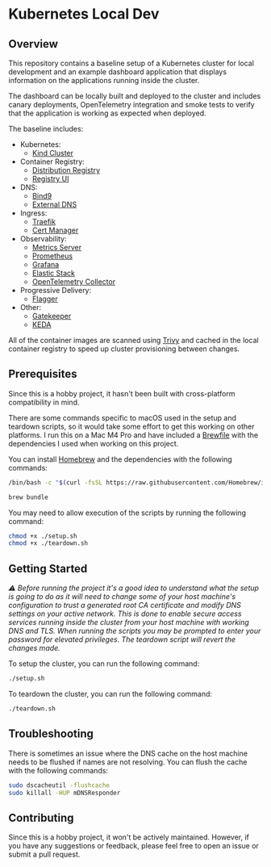 # Kubernetes Local Dev

## Overview

This repository contains a baseline setup of a Kubernetes cluster for local development and an example dashboard application that displays information on the applications running inside the cluster.

The dashboard can be locally built and deployed to the cluster and includes canary deployments, OpenTelemetry integration and smoke tests to verify that the application is working as expected when deployed.

The baseline includes:
- Kubernetes:
  - [Kind Cluster](https://kind.sigs.k8s.io)
- Container Registry:
  - [Distribution Registry](https://distribution.github.io/distribution)
  - [Registry UI](https://github.com/Joxit/docker-registry-ui)
- DNS:
  - [Bind9](https://bind9.net)
  - [External DNS](https://kubernetes-sigs.github.io/external-dns)
- Ingress:
  - [Traefik](https://traefik.io/traefik)
  - [Cert Manager](https://cert-manager.io)
- Observability:
  - [Metrics Server](https://kubernetes-sigs.github.io/metrics-server)
  - [Prometheus](https://prometheus.io)
  - [Grafana](https://grafana.com)
  - [Elastic Stack](https://www.elastic.co/guide/en/cloud-on-k8s/current)
  - [OpenTelemetry Collector](https://opentelemetry.io/docs/collector)
- Progressive Delivery:
  - [Flagger](https://flagger.app)
- Other:
  - [Gatekeeper](https://open-policy-agent.github.io/gatekeeper)
  - [KEDA](https://keda.sh)

All of the container images are scanned using [Trivy](https://trivy.dev) and cached in the local container registry to speed up cluster provisioning between changes.

## Prerequisites

Since this is a hobby project, it hasn't been built with cross-platform compatibility in mind.

There are some commands specific to macOS used in the setup and teardown scripts, so it would take some effort to get this working on other platforms. I run this on a Mac M4 Pro and have included a [Brewfile](./Brewfile) with the dependencies I used when working on this project.

You can install [Homebrew](https://brew.sh) and the dependencies with the following commands:

```bash
/bin/bash -c "$(curl -fsSL https://raw.githubusercontent.com/Homebrew/install/HEAD/install.sh)"

brew bundle
```

You may need to allow execution of the scripts by running the following command:

```bash
chmod +x ./setup.sh
chmod +x ./teardown.sh
```

## Getting Started

*⚠️ Before running the project it's a good idea to understand what the setup is going to do as it will need to change some of your host machine's configuration to trust a generated root CA certificate and modify DNS settings on your active network. This is done to enable secure access services running inside the cluster from your host machine with working DNS and TLS. When running the scripts you may be prompted to enter your password for elevated privileges. The teardown script will revert the changes made.*

To setup the cluster, you can run the following command:

```bash
./setup.sh
```

To teardown the cluster, you can run the following command:

```bash
./teardown.sh
```

## Troubleshooting

There is sometimes an issue where the DNS cache on the host machine needs to be flushed if names are not resolving. You can flush the cache with the following commands:

```bash
sudo dscacheutil -flushcache
sudo killall -HUP mDNSResponder
```

## Contributing

Since this is a hobby project, it won't be actively maintained. However, if you have any suggestions or feedback, please feel free to open an issue or submit a pull request.
